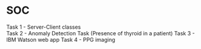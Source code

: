 # SOC
Task 1 - Server-Client classes  
Task 2 - Anomaly Detection Task (Presence of thyroid in a patient) 
Task 3 - IBM Watson web app 
Task 4 - PPG imaging
